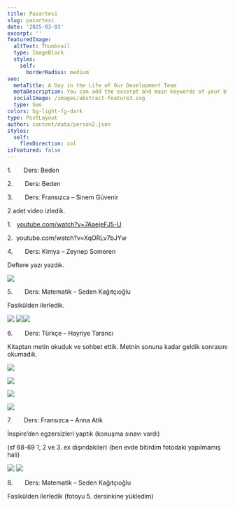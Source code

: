 ```yaml
---
title: Pazartesi
slug: pazartesi
date: '2025-03-03'
excerpt: ''
featuredImage:
  altText: Thumbnail
  type: ImageBlock
  styles:
    self:
      borderRadius: medium
seo:
  metaTitle: A Day in the Life of Our Development Team
  metaDescription: You can add the excerpt and main keywords of your blog post here.
  socialImage: /images/abstract-feature3.svg
  type: Seo
colors: bg-light-fg-dark
type: PostLayout
author: content/data/person2.json
styles:
  self:
    flexDirection: col
isFeatured: false
---
```

1.      
Ders: Beden

2.      
Ders: Beden

3.      
Ders: Fransızca – Sinem Güvenir

2 adet video izledik.

1.   [youtube.com/watch?v=7AaejeFJ5-U](https://www.youtube.com/watch?v=7AaejeFJ5-U)

2.   youtube.com/watch?v=XqORLv7bJYw

4.      
Ders: Kimya – Zeynep Someren

Deftere yazı yazdık.

![](/images/WhatsApp%20Image%202025-03-03%20at%2022.05.34.jpeg)

5.      
Ders: Matematik – Seden Kağıtçıoğlu

Fasikülden ilerledik.

![](/images/WhatsApp%20Image%202025-03-03%20at%2022.09.58%20\(2\).jpeg)
![](/images/WhatsApp%20Image%202025-03-03%20at%2022.09.58%20\(1\).jpeg)![](/images/WhatsApp%20Image%202025-03-03%20at%2022.09.58.jpeg)

6.      
Ders: Türkçe – Hayriye Tarancı

Kitaptan metin okuduk ve sohbet ettik. Metnin sonuna kadar geldik sonrasını okumadık.

![](/images/WhatsApp%20Image%202025-03-03%20at%2022.15.56.jpeg)

![](/images/WhatsApp%20Image%202025-03-03%20at%2022.15.57.jpeg)

![](/images/WhatsApp%20Image%202025-03-03%20at%2022.15.57%20\(1\).jpeg)

![](/images/WhatsApp%20Image%202025-03-03%20at%2022.15.57%20\(2\).jpeg)

7.      
Ders: Fransızca – Anna Atik

İnspire’den egzersizleri yaptık (konuşma sınavı vardı)

(sf 68-69 1, 2 ve 3. ex dışındakiler) (ben evde bitirdim fotodaki yapılmamış hali)

![](/images/WhatsApp%20Image%202025-03-03%20at%2022.31.47.jpeg)
![](/images/WhatsApp%20Image%202025-03-03%20at%2022.31.47%20\(1\).jpeg)

8.      
Ders: Matematik – Seden Kağıtçıoğlu

Fasikülden ilerledik (fotoyu 5. dersinkine yükledim)
